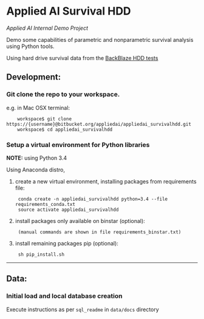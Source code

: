# Applied AI Survival HDD

_Applied AI Internal Demo Project_


Demo some capabilities of parametric and nonparametric survival analysis using Python tools.

Using hard drive survival data from the [BackBlaze HDD tests](https://www.backblaze.com/blog/hard-drive-data-feb2015/)



## Development:

### Git clone the repo to your workspace.

e.g. in Mac OSX terminal:

        workspace$ git clone https://{username}@bitbucket.org/appliedai/appliedai_survivalhdd.git
        workspace$ cd appliedai_survivalhdd


   
### Setup a virtual environment for Python libraries

**NOTE:** using Python 3.4
    
Using Anaconda distro, 

1. create a new virtual environment, installing packages from requirements file:
    

        conda create -n appliedai_survivalhdd python=3.4 --file requirements_conda.txt
        source activate appliedai_survivalhdd



2. install packages only available on binstar (optional):
    

        (manual commands are shown in file requirements_binstar.txt)



3. install remaining packages pip (optional):


        sh pip_install.sh
    
---



## Data:


### Initial load and local database creation

Execute instructions as per `sql_readme` in `data/docs` directory

